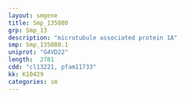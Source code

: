 ```yaml
---
layout: smgene
title: Smp_135080
grp: Smp_13
description: "microtubule associated protein 1A"
smp: Smp_135080.1
uniprot: "G4VD22"
length:  2781
cdd: "cl13221, pfam11733"
kk: K10429
categories: sm
---
```

